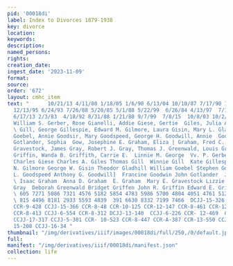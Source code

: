 ```yaml
---
pid: '00018di'
label: Index to Divorces 1879-1938
key: divorce
location: 
keywords: 
description: 
named_persons: 
rights: 
creation_date: 
ingest_date: '2023-11-09'
format: 
source: 
order: '672'
layout: cmhc_item
text: "      10/21/13 4/11/80 1/18/05 1/6/90 6/13/04 10/10/87 7/17/90 10/12/95 9/17/88
  12/13/95 6/24/93 7/26/88 5/20/85 5/1/88 5/22/99  6/26/84 4/13/97  7/10/80 8/19/87
  6/17/13 2/3/83  4/18/92 8/31/88 1/21/80 9/7/99  7/8/15  10/8/03 10/2/05  George,
  William S. Gerber, Rose Gianelli, Addie Giese, Gertie  Giles, Julia A. Gill, Agnes
  \ Gill, George Gillespie, Edward M. Gilmore, Laura Gisin, Mary L. Gladhill, Lizzie
  Goebel, Annie Goodsir, Mary Goodspeed, George H. Goodwill, Annie  Goodwin, Joseph
  Gotlander, Sophia  Gow, Josephine E. Graham, Eliza | Graham, Fred C. Graham, Mary
  Gravestock, James Gray, Robert J. Gray, Thomas J. Greenwald, Louis Griffen, John
  Griffin, Wanda B. Griffith, Carrie E.  Linnie M. George  Vv. P. Gerber  Frank Gianelli
  Charles Giese Charles A. Giles Thomas Gill  Winnie Gill  Kate Gillespie Stanley
  N. Gilmore George W. Gisin Theodor Gladhill William Goebel Stephen Goodsir Lillie
  L. Goodspeed Anthony G. Goodwill]  Francine Goodwin John Gotlander  John H. Gow
  \ Isaac Graham  Anna D. Graham  E. Graham  Mary E. Gravestock Lizzie Gray  Eliza
  Gray  Deborah Greenwald Bridget Griffen John R. Griffin Edward E. Griffith  5964
  \ 605 7271 5086 7321 4576 5182 5854 4783 5986 5700 4804 4051 4761 5121  3679 6158
  \ 815 4496 8181 2933 5593 4839  391 6630 8332 7199 7466  DCJJ-15-326 CCR-B-72 CC1J-15-497
  CCR-9-428 CCJJ-15-366 CCR-8-48 CCR-10-125 CCR-12-147 CCR-8-461 CCR-12-191 CCR-11-228
  CCR-8-413 CCJJ-6-554 CCR-8-312 DCJJ-13-140  CCJJ-6-226 CCR- 12-469  CCR-B-350 CCR-8-6
  CCJJ-17-317 CCJJ-5-301 CCR- 10-523 CCR-8-447 CCR-A-387 CCR-13-550 CCJJ-17-481 CCJJ-
  15-208 CCJJ-16-34 "
thumbnail: "/img/derivatives/iiif/images/00018di/full/250,/0/default.jpg"
full: 
manifest: "/img/derivatives/iiif/00018di/manifest.json"
collection: life
---
```

